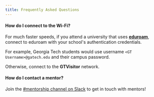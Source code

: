 ```yaml
---
title: Frequently Asked Questions
---
```


#### How do I connect to the Wi-Fi?
For much faster speeds, if you attend a university that uses **[eduroam](https://www.eduroam.org/where/)**, connect to eduroam with your school's authentication credentials.

For example, Georgia Tech students would use username `<GT Username>@gatech.edu` and their campus password.

Otherwise, connect to the **GTVisitor** network.

#### How do I contact a mentor?
Join the [#mentorship channel on Slack](https://buildgt2.slack.com/messages/CGB77LN8G) to get in touch with mentors!
